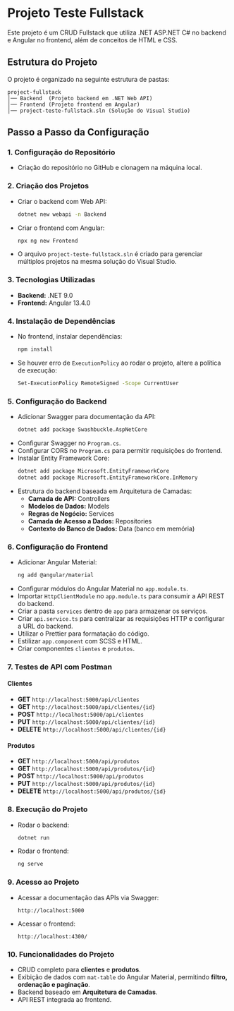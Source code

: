 # Projeto Teste Fullstack

Este projeto é um CRUD Fullstack que utiliza .NET ASP.NET C# no backend e Angular no frontend, além de conceitos de HTML e CSS.

## Estrutura do Projeto

O projeto é organizado na seguinte estrutura de pastas:
```
project-fullstack
│── Backend  (Projeto backend em .NET Web API)
│── Frontend (Projeto frontend em Angular)
│── project-teste-fullstack.sln (Solução do Visual Studio)
```

## Passo a Passo da Configuração

### 1. Configuração do Repositório
- Criação do repositório no GitHub e clonagem na máquina local.

### 2. Criação dos Projetos
- Criar o backend com Web API:
  ```sh
  dotnet new webapi -n Backend
  ```
- Criar o frontend com Angular:
  ```sh
  npx ng new Frontend
  ```
- O arquivo `project-teste-fullstack.sln` é criado para gerenciar múltiplos projetos na mesma solução do Visual Studio.

### 3. Tecnologias Utilizadas
- **Backend:** .NET 9.0
- **Frontend:** Angular 13.4.0

### 4. Instalação de Dependências
- No frontend, instalar dependências:
  ```sh
  npm install
  ```
- Se houver erro de `ExecutionPolicy` ao rodar o projeto, altere a política de execução:
  ```sh
  Set-ExecutionPolicy RemoteSigned -Scope CurrentUser
  ```

### 5. Configuração do Backend
- Adicionar Swagger para documentação da API:
  ```sh
  dotnet add package Swashbuckle.AspNetCore
  ```
- Configurar Swagger no `Program.cs`.
- Configurar CORS no `Program.cs` para permitir requisições do frontend.
- Instalar Entity Framework Core:
  ```sh
  dotnet add package Microsoft.EntityFrameworkCore
  dotnet add package Microsoft.EntityFrameworkCore.InMemory
  ```
- Estrutura do backend baseada em Arquitetura de Camadas:
  - **Camada de API:** Controllers
  - **Modelos de Dados:** Models
  - **Regras de Negócio:** Services
  - **Camada de Acesso a Dados:** Repositories
  - **Contexto do Banco de Dados:** Data (banco em memória)

### 6. Configuração do Frontend
- Adicionar Angular Material:
  ```sh
  ng add @angular/material
  ```
- Configurar módulos do Angular Material no `app.module.ts`.
- Importar `HttpClientModule` no `app.module.ts` para consumir a API REST do backend.
- Criar a pasta `services` dentro de `app` para armazenar os serviços.
- Criar `api.service.ts` para centralizar as requisições HTTP e configurar a URL do backend.
- Utilizar o Prettier para formatação do código.
- Estilizar `app.component` com SCSS e HTML.
- Criar componentes `clientes` e `produtos`.

### 7. Testes de API com Postman
#### Clientes
- **GET** `http://localhost:5000/api/clientes`
- **GET** `http://localhost:5000/api/clientes/{id}`
- **POST** `http://localhost:5000/api/clientes`
- **PUT** `http://localhost:5000/api/clientes/{id}`
- **DELETE** `http://localhost:5000/api/clientes/{id}`

#### Produtos
- **GET** `http://localhost:5000/api/produtos`
- **GET** `http://localhost:5000/api/produtos/{id}`
- **POST** `http://localhost:5000/api/produtos`
- **PUT** `http://localhost:5000/api/produtos/{id}`
- **DELETE** `http://localhost:5000/api/produtos/{id}`

### 8. Execução do Projeto
- Rodar o backend:
  ```sh
  dotnet run
  ```
- Rodar o frontend:
  ```sh
  ng serve
  ```

### 9. Acesso ao Projeto
- Acessar a documentação das APIs via Swagger:
  ```
  http://localhost:5000
  ```
- Acessar o frontend:
  ```
  http://localhost:4300/
  ```

### 10. Funcionalidades do Projeto
- CRUD completo para **clientes** e **produtos**.
- Exibição de dados com `mat-table` do Angular Material, permitindo **filtro, ordenação e paginação**.
- Backend baseado em **Arquitetura de Camadas**.
- API REST integrada ao frontend.


